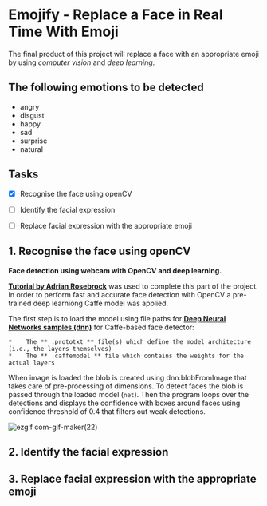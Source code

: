 # Emojify - Replace a Face in Real Time With Emoji
The final product of this project will replace a face with an appropriate emoji by using *computer vision* and *deep learning*. 

## The following emotions to be detected

* angry
* disgust
* happy
* sad
* surprise
* natural

## Tasks 

- [x] Recognise the face using openCV
- [ ] Identify the facial expression
- [ ] Replace facial expression with the appropriate emoji


## 1. Recognise the face using openCV

**Face detection using webcam with OpenCV and deep learning.** 

[**Tutorial by Adrian Rosebrock**](https://pyimagesearch.com/2018/02/26/face-detection-with-opencv-and-deep-learning/) was used to complete this part of the project. In order to perform fast and accurate face detection with OpenCV a pre-trained deep learniong Caffe model was applied. 

The first step is to load the model using file paths for [**Deep Neural Networks samples (dnn)**](https://github.com/opencv/opencv/tree/master/samples/dnn/face_detector) for Caffe-based face detector: 

    *    The ** .prototxt ** file(s) which define the model architecture (i.e., the layers themselves)
    *    The ** .caffemodel ** file which contains the weights for the actual layers

When image is loaded the blob is created using dnn.blobFromImage that takes care of pre-processing of dimensions. To detect faces the blob is passed through the loaded model (```net```). Then the program loops over the detections and displays the confidence with boxes around faces using confidence threshold of 0.4 that filters out weak detections.  

![ezgif com-gif-maker(22)](https://user-images.githubusercontent.com/66845312/159154529-ff404036-0efb-4668-ad7f-2a36a0e4c26b.gif)


## 2. Identify the facial expression
## 3. Replace facial expression with the appropriate emoji
